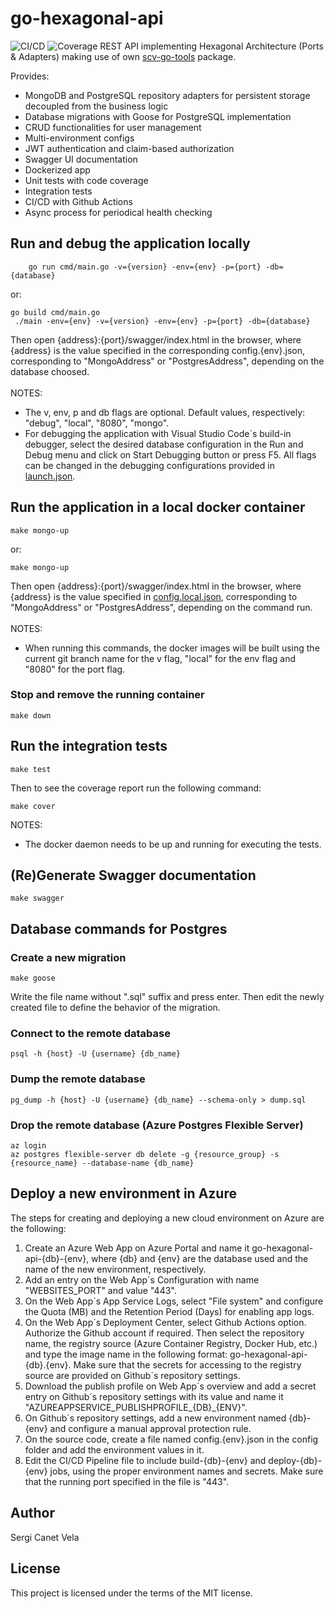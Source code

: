 # go-hexagonal-api
![CI/CD](https://github.com/sergicanet9/go-hexagonal-api/actions/workflows/pipeline.yml/badge.svg)
![Coverage](https://img.shields.io/badge/Coverage-17.6%25-red)
REST API implementing Hexagonal Architecture (Ports & Adapters) making use of own [scv-go-tools](https://github.com/sergicanet9/scv-go-tools) package.

Provides:
- MongoDB and PostgreSQL repository adapters for persistent storage decoupled from the business logic
- Database migrations with Goose for PostgreSQL implementation
- CRUD functionalities for user management
- Multi-environment configs
- JWT authentication and claim-based authorization
- Swagger UI documentation
- Dockerized app
- Unit tests with code coverage
- Integration tests
- CI/CD with Github Actions
- Async process for periodical health checking

## Run and debug the application locally
```
    go run cmd/main.go -v={version} -env={env} -p={port} -db={database}
```
or:
```
go build cmd/main.go
 ./main -env={env} -v={version} -env={env} -p={port} -db={database}
```
Then open {address}:{port}/swagger/index.html in the browser, where {address} is the value specified in the corresponding config.{env}.json, corresponding to "MongoAddress" or "PostgresAddress", depending on the database choosed.
<br />
<br />
 NOTES:
- The v, env, p and db flags are optional. Default values, respectively: "debug", "local", "8080", "mongo".
- For debugging the application with Visual Studio Code´s build-in debugger, select the desired database configuration in the Run and Debug menu and click on Start Debugging button or press F5. All flags can be changed in the debugging configurations provided in [launch.json](https://github.com/sergicanet9/go-hexagonal-api/blob/main/.vscode/launch.json).

## Run the application in a local docker container
```
make mongo-up
```
or:
```
make mongo-up
```
Then open {address}:{port}/swagger/index.html in the browser, where {address} is the value specified in [config.local.json](https://github.com/sergicanet9/go-hexagonal-api/blob/main/config/config.local.json), corresponding to "MongoAddress" or "PostgresAddress", depending on the command run.
<br />
<br />
NOTES:
- When running this commands, the docker images will be built using the current git branch name for the v flag, "local" for the env flag and "8080" for the port flag.

### Stop and remove the running container
```
make down
```

## Run the integration tests
```
make test
```
Then to see the coverage report run the following command:
```
make cover
```
 NOTES:
- The docker daemon needs to be up and running for executing the tests.

## (Re)Generate Swagger documentation
```
make swagger
```

## Database commands for Postgres
### Create a new migration
```
make goose
```
Write the file name without ".sql" suffix and press enter.
Then edit the newly created file to define the behavior of the migration.

### Connect to the remote database
```
psql -h {host} -U {username} {db_name}
```

### Dump the remote database
```
pg_dump -h {host} -U {username} {db_name} --schema-only > dump.sql
```

### Drop the remote database (Azure Postgres Flexible Server)
```
az login
az postgres flexible-server db delete -g {resource_group} -s {resource_name} --database-name {db_name}
```

## Deploy a new environment in Azure
The steps for creating and deploying a new cloud environment on Azure are the following:
1. Create an Azure Web App on Azure Portal and name it go-hexagonal-api-{db}-{env}, where {db} and {env} are the database used and the name of the new environment, respectively.
2. Add an entry on the Web App´s Configuration with name "WEBSITES_PORT" and value "443".
3. On the Web App´s App Service Logs, select "File system" and configure the Quota (MB) and the Retention Period (Days) for enabling app logs.
4. On the Web App´s Deployment Center, select Github Actions option. Authorize the Github account if required. Then select the repository name, the registry source (Azure Container Registry, Docker Hub, etc.) and type the image name in the following format: go-hexagonal-api-{db}.{env}. Make sure that the secrets for accessing to the registry source are provided on Github´s repository settings.
5. Download the publish profile on Web App´s overview and add a secret entry on Github´s repository settings with its value and name it "AZUREAPPSERVICE_PUBLISHPROFILE_{DB}_{ENV}".
6. On Github´s repository settings, add a new environment named {db}-{env} and configure a manual approval protection rule.
7. On the source code, create a file named config.{env}.json in the config folder and add the environment values in it.
8. Edit the CI/CD Pipeline file to include build-{db}-{env} and deploy-{db}-{env} jobs, using the proper environment names and secrets. Make sure that the running port specified in the file is "443".

## Author
Sergi Canet Vela

## License
This project is licensed under the terms of the MIT license.